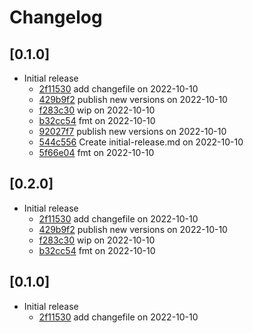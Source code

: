 # Changelog

## \[0.1.0]

- Initial release
  - [2f11530](https://github.com/JonasKruckenberg/tauri-symbols/commit/2f11530e7f893409102a75bdf789b0264ffcf803) add changefile on 2022-10-10
  - [429b9f2](https://github.com/JonasKruckenberg/tauri-symbols/commit/429b9f22bf3c10d45cb20cf080fc4fa7631f78f2) publish new versions on 2022-10-10
  - [f283c30](https://github.com/JonasKruckenberg/tauri-symbols/commit/f283c30e59e1d78d001710a4bfb03cf772e34420) wip on 2022-10-10
  - [b32cc54](https://github.com/JonasKruckenberg/tauri-symbols/commit/b32cc5424322099756ef99812445e28dfdc89fc2) fmt on 2022-10-10
  - [92027f7](https://github.com/JonasKruckenberg/tauri-symbols/commit/92027f77a6aa0c8dd6a2ded3256e633079db1e11) publish new versions on 2022-10-10
  - [544c556](https://github.com/JonasKruckenberg/tauri-symbols/commit/544c5563959597a2e3ad8a32123c9fea66d9cd95) Create initial-release.md on 2022-10-10
  - [5f66e04](https://github.com/JonasKruckenberg/tauri-symbols/commit/5f66e04b6cede87bc6636c40347b6d34ee5b8616) fmt on 2022-10-10

## \[0.2.0]

- Initial release
  - [2f11530](https://github.com/JonasKruckenberg/tauri-symbols/commit/2f11530e7f893409102a75bdf789b0264ffcf803) add changefile on 2022-10-10
  - [429b9f2](https://github.com/JonasKruckenberg/tauri-symbols/commit/429b9f22bf3c10d45cb20cf080fc4fa7631f78f2) publish new versions on 2022-10-10
  - [f283c30](https://github.com/JonasKruckenberg/tauri-symbols/commit/f283c30e59e1d78d001710a4bfb03cf772e34420) wip on 2022-10-10
  - [b32cc54](https://github.com/JonasKruckenberg/tauri-symbols/commit/b32cc5424322099756ef99812445e28dfdc89fc2) fmt on 2022-10-10

## \[0.1.0]

- Initial release
  - [2f11530](https://github.com/JonasKruckenberg/tauri-symbols/commit/2f11530e7f893409102a75bdf789b0264ffcf803) add changefile on 2022-10-10
